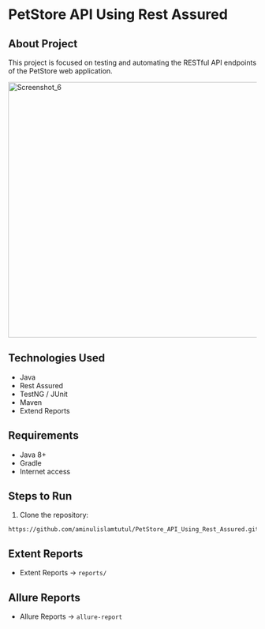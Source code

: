# **PetStore API Using Rest Assured**
## About Project
This project is focused on testing and automating the RESTful API endpoints of the PetStore web application.

<img width="843" height="518" alt="Screenshot_6" src="https://github.com/user-attachments/assets/de96050c-d826-4927-b831-55ecbda8339f" />

## Technologies Used
- Java
- Rest Assured
- TestNG / JUnit
- Maven
- Extend Reports
## Requirements
- Java 8+
- Gradle
- Internet access
## Steps to Run
1. Clone the repository:
```console 
https://github.com/aminulislamtutul/PetStore_API_Using_Rest_Assured.git
```
## Extent Reports
- Extent Reports → `reports/`
## Allure Reports
- Allure Reports → `allure-report`


